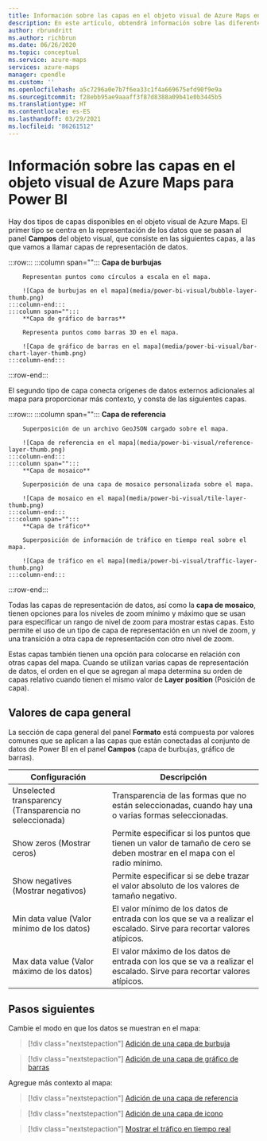 ```yaml
---
title: Información sobre las capas en el objeto visual de Azure Maps en Power BI | Microsoft Azure Maps
description: En este artículo, obtendrá información sobre las diferentes capas disponibles en el objeto visual de Microsoft Azure Maps para Power BI.
author: rbrundritt
ms.author: richbrun
ms.date: 06/26/2020
ms.topic: conceptual
ms.service: azure-maps
services: azure-maps
manager: cpendle
ms.custom: ''
ms.openlocfilehash: a5c7296a0e7b7f6ea33c1f4a669675efd90f9e9a
ms.sourcegitcommit: f28ebb95ae9aaaff3f87d8388a09b41e0b3445b5
ms.translationtype: HT
ms.contentlocale: es-ES
ms.lasthandoff: 03/29/2021
ms.locfileid: "86261512"
---
```

# <a name="understanding-layers-in-the-azure-maps-power-bi-visual"></a>Información sobre las capas en el objeto visual de Azure Maps para Power BI

Hay dos tipos de capas disponibles en el objeto visual de Azure Maps. El primer tipo se centra en la representación de los datos que se pasan al panel **Campos** del objeto visual, que consiste en las siguientes capas, a las que vamos a llamar capas de representación de datos.

:::row:::
    :::column span="":::
        **Capa de burbujas**

        Representan puntos como círculos a escala en el mapa.

        ![Capa de burbujas en el mapa](media/power-bi-visual/bubble-layer-thumb.png)
    :::column-end:::
    :::column span="":::
        **Capa de gráfico de barras**

        Representa puntos como barras 3D en el mapa.
        
        ![Capa de gráfico de barras en el mapa](media/power-bi-visual/bar-chart-layer-thumb.png)
    :::column-end:::
:::row-end:::

El segundo tipo de capa conecta orígenes de datos externos adicionales al mapa para proporcionar más contexto, y consta de las siguientes capas.

:::row:::
    :::column span="":::
        **Capa de referencia**

        Superposición de un archivo GeoJSON cargado sobre el mapa.

        ![Capa de referencia en el mapa](media/power-bi-visual/reference-layer-thumb.png)
    :::column-end:::
    :::column span="":::
        **Capa de mosaico**

        Superposición de una capa de mosaico personalizada sobre el mapa.
        
        ![Capa de mosaico en el mapa](media/power-bi-visual/tile-layer-thumb.png)
    :::column-end:::
    :::column span="":::
        **Capa de tráfico**

        Superposición de información de tráfico en tiempo real sobre el mapa.
        
        ![Capa de tráfico en el mapa](media/power-bi-visual/traffic-layer-thumb.png)
    :::column-end:::
:::row-end:::

Todas las capas de representación de datos, así como la **capa de mosaico**, tienen opciones para los niveles de zoom mínimo y máximo que se usan para especificar un rango de nivel de zoom para mostrar estas capas. Esto permite el uso de un tipo de capa de representación en un nivel de zoom, y una transición a otra capa de representación con otro nivel de zoom.

Estas capas también tienen una opción para colocarse en relación con otras capas del mapa. Cuando se utilizan varias capas de representación de datos, el orden en el que se agregan al mapa determina su orden de capas relativo cuando tienen el mismo valor de **Layer position** (Posición de capa).

## <a name="general-layer-settings"></a>Valores de capa general

La sección de capa general del panel **Formato** está compuesta por valores comunes que se aplican a las capas que están conectadas al conjunto de datos de Power BI en el panel **Campos** (capa de burbujas, gráfico de barras).

| Configuración     | Descripción   |
|-------------|---------------|
| Unselected transparency (Transparencia no seleccionada) | Transparencia de las formas que no están seleccionadas, cuando hay una o varias formas seleccionadas.  |
| Show zeros (Mostrar ceros)              | Permite especificar si los puntos que tienen un valor de tamaño de cero se deben mostrar en el mapa con el radio mínimo. |
| Show negatives (Mostrar negativos)          | Permite especificar si se debe trazar el valor absoluto de los valores de tamaño negativo.   |
| Min data value (Valor mínimo de los datos)          | El valor mínimo de los datos de entrada con los que se va a realizar el escalado. Sirve para recortar valores atípicos.  |
| Max data value (Valor máximo de los datos)          | El valor máximo de los datos de entrada con los que se va a realizar el escalado. Sirve para recortar valores atípicos.  |

## <a name="next-steps"></a>Pasos siguientes

Cambie el modo en que los datos se muestran en el mapa:

> [!div class="nextstepaction"]
> [Adición de una capa de burbuja](power-bi-visual-add-bubble-layer.md)

> [!div class="nextstepaction"]
> [Adición de una capa de gráfico de barras](power-bi-visual-add-bar-chart-layer.md)

Agregue más contexto al mapa:

> [!div class="nextstepaction"]
> [Adición de una capa de referencia](power-bi-visual-add-reference-layer.md)

> [!div class="nextstepaction"]
> [Adición de una capa de icono](power-bi-visual-add-tile-layer.md)

> [!div class="nextstepaction"]
> [Mostrar el tráfico en tiempo real](power-bi-visual-show-real-time-traffic.md)
